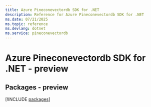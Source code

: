 ```yaml
---
title: Azure Pineconevectordb SDK for .NET
description: Reference for Azure Pineconevectordb SDK for .NET
ms.date: 07/21/2025
ms.topic: reference
ms.devlang: dotnet
ms.service: pineconevectordb
---
```

# Azure Pineconevectordb SDK for .NET - preview
## Packages - preview
[!INCLUDE [packages](pineconevectordb-index.md)]